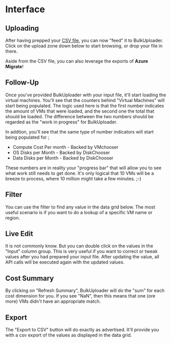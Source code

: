 # Interface

## Uploading
After having prepped your [CSV file](bulkuploader/inputfile.html), you can now "feed" it to BulkUploader. Click on the upload zone down below to start browsing, or drop your file in there.

Aside from the CSV file, you can also leverage the exports of **Azure Migrate**!

## Follow-Up
Once you've provided BulkUploader with your input file, it'll start loading the virtual machines. You'll see that the counters behind "Virtual Machines" will start being populated. The logic used here is that the first number indicates the amount of VMs that were loaded, and the second one the total that should be loaded. The difference between the two numbers should be regarded as the "work in progress" for BulkUploader.

In addtion, you'll see that the same type of number indicators will start being populated for ;
* Compute Cost Per month - Backed by VMchooser
* OS Disks per Month - Backed by DiskChooser
* Data Disks per Month - Backed by DiskChooser

These numbers are in reality your "progress bar" that will allow you to see what work still needs to get done. It's only logical that 10 VMs will be a breeze to process, where 10 million might take a few minutes. ;-)

## Filter
You can use the filter to find any value in the data grid below. The most useful scenario is if you want to do a lookup of a specific VM name or region.

## Live Edit
It is not commonly know. But you can double click on the values in the "Input" column group. 
This is very useful if you want to correct or tweak values after you had prepared your input file. After updating the value, all API calls will be executed again with the updated values.

## Cost Summary
By clicking on "Refresh Summary", BulkUploader will do the "sum" for each cost dimension for you. If you see "NaN", then this means that one (ore more) VMs didn't have an appropriate match.

## Export
The "Export to CSV" button will do exactly as advertised. It'll provide you with a csv export of the values as displayed in the data grid.